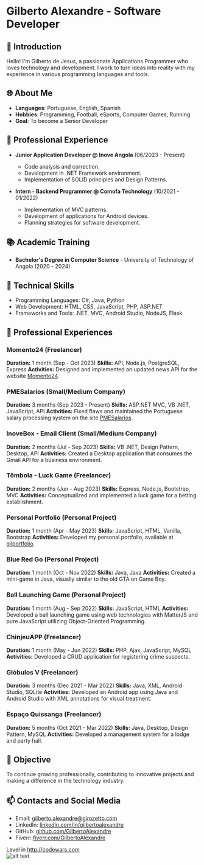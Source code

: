 
# Gilberto Alexandre - Software Developer

## 👋 Introduction
Hello! I'm Gilberto de Jesus, a passionate Applications Programmer who loves technology and development. I work to turn ideas into reality with my experience in various programming languages and tools.

## 🌐 About Me
- **Languages**: Portuguese, English, Spanish
- **Hobbies**: Programming, Football, eSports, Computer Games, Running
- **Goal**: To become a Senior Developer

## 💼 Professional Experience
- **Junior Application Developer @ Inove Angola** (06/2023 - Present)
  - Code analysis and correction.
  - Development in .NET Framework environment.
  - Implementation of SOLID principles and Design Patterns.

- **Intern - Backend Programmer @ Comofa Technology** (10/2021 - 01/2022)
  - Implementation of MVC patterns.
  - Development of applications for Android devices.
  - Planning strategies for software development.

## 📚 Academic Training
- **Bachelor's Degree in Computer Science** - University of Technology of Angola (2020 - 2024)

## 🔧 Technical Skills
- Programming Languages: C#, Java, Python
- Web Development: HTML, CSS, JavaScript, PHP, ASP.NET
- Frameworks and Tools: .NET, MVC, Android Studio, NodeJS, Flask

## 💼 Professional Experiences

### Momento24 (Freelancer)
**Duration:** 1 month (Sep - Oct 2023)
**Skills:** API, Node.js, PostgreSQL, Express
**Activities:** Designed and implemented an updated news API for the website [Momento24](https://www.momento24.co.ao).

### PMESalarios (Small/Medium Company)
**Duration:** 3 months (Sep 2023 - Present)
**Skills:** ASP.NET MVC, VB .NET, JavaScript, API
**Activities:** Fixed flaws and maintained the Portuguese salary processing system on the site [PMESalarios](https://processamentodesalarios.pt).

### InoveBox - Email Client (Small/Medium Company)
**Duration:** 2 months (Jul - Sep 2023)
**Skills:** VB .NET, Design Pattern, Desktop, API
**Activities:** Created a Desktop application that consumes the Gmail API for a business environment.

### Tômbola - Luck Game (Freelancer)
**Duration:** 2 months (Jun - Aug 2023)
**Skills:** Express, Node.js, Bootstrap, MVC
**Activities:** Conceptualized and implemented a luck game for a betting establishment.

### Personal Portfolio (Personal Project)
**Duration:** 1 month (Apr - May 2023)
**Skills:** JavaScript, HTML, Vanilla, Bootstrap
**Activities:** Developed my personal portfolio, available at [gilportfolio](http://gilportfolio.000webhostapp.com/).

### Blue Red Go (Personal Project)
**Duration:** 1 month (Oct - Nov 2022)
**Skills:** Java, Java
**Activities:** Created a mini-game in Java, visually similar to the old GTA on Game Boy.

### Ball Launching Game (Personal Project)
**Duration:** 1 month (Aug - Sep 2022)
**Skills:** JavaScript, HTML
**Activities:** Developed a ball launching game using web technologies with MatterJS and pure JavaScript utilizing Object-Oriented Programming.

### ChinjeuAPP (Freelancer)
**Duration:** 1 month (May - Jun 2022)
**Skills:** PHP, Ajax, JavaScript, MySQL
**Activities:** Developed a CRUD application for registering crime suspects.

### Glóbulos V (Freelancer)
**Duration:** 3 months (Dec 2021 - Mar 2022)
**Skills:** Java, XML, Android Studio, SQLite
**Activities:** Developed an Android app using Java and Android Studio with XML annotations for visual treatment.

### Espaço Quissanga (Freelancer)
**Duration:** 5 months (Oct 2021 - Mar 2022)
**Skills:** Java, Desktop, Design Pattern, MySQL
**Activities:** Developed a management system for a lodge and party hall.

## 🚀 Objective
To continue growing professionally, contributing to innovative projects and making a difference in the technology industry.

## 📫 Contacts and Social Media
- Email: [gilberto.alexandre@girozetto.com](mailto:julbertoalexandredealmeida@gmail.com)
- LinkedIn: [linkedin.com/in/gilbertoalexandre](https://www.linkedin.com/in/gilberto-alexandre-adao-430ba224a/)
- GitHub: [github.com/GilbertoAlexandre](https://github.com/girozetto)
- Fiverr: [fiverr.com/GilbertoAlexandre](https://www.fiverr.com/girozetto)

Level in http://codewars.com<br>
![alt text](https://www.codewars.com/users/GiroZetto/badges/large "Codewars 5kyu 455")<br>
